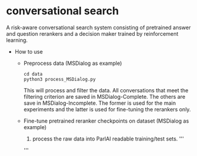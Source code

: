# conversational search
A risk-aware conversational search system consisting of pretrained answer and question rerankers and a decision maker trained by reinforcement learning.


* How to use
  * Preprocess data (MSDialog as example)
    ```
    cd data
    python3 process_MSDialog.py
    ```
    This will process and filter the data. All conversations that meet the filtering criterion are saved in MSDialog-Complete. The others are save in MSDialog-Incomplete. The former is used for the main experiments and the latter is used for fine-tuning the rerankers only.
  * Fine-tune pretrained reranker checkpoints on dataset (MSDialog as example)
    1. process the raw data into ParlAI readable training/test sets.
    '''
    
    '''
